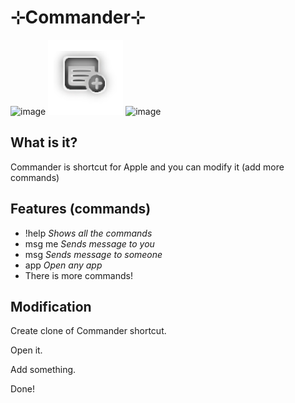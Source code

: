 # ⊹Commander⊹
![image](https://img.shields.io/github/issues/TheNPCFISH/Commander.svg)
![](https://github.com/TheNPCFISH/Commander/blob/main/icon.png)
![image](https://user-images.githubusercontent.com/93332534/159153389-b5fe7af5-5c1b-44b5-af00-e6bff7f6771b.png)

## What is it?
Commander is shortcut for Apple and you can modify it (add more commands)
## Features (commands)
- !help *Shows all the commands*
- msg me *Sends message to you*
- msg *Sends message to someone*
- app *Open any app*
- There is more commands!
## Modification
Create clone of Commander shortcut.

Open it.

Add something.

Done!
